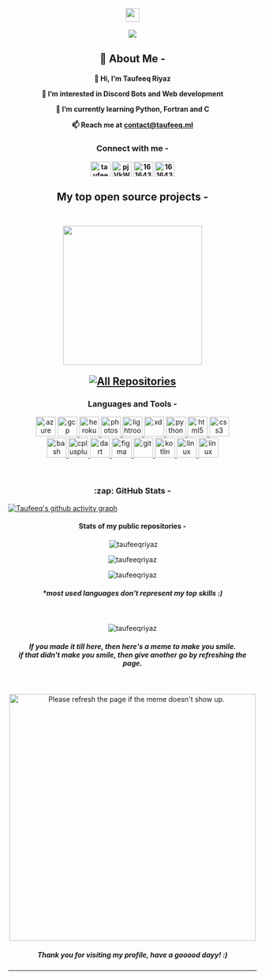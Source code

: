 <br>
<h3 align="center">
  <img src="https://media.giphy.com/media/hvRJCLFzcasrR4ia7z/giphy.gif" width="28">
</h3>


<p align="center">
  <a href="https://taufeeq.ml"><img src="https://readme-typing-svg.herokuapp.com?size=21&color=B37FFF&center=true&vCenter=true&lines=hey!+I'm+Taufeeq;welcome+to+my+profile;I+make+websites+and+stuff;you+can+call+me+astro"></a>
</p>


### <h2 align="center" color="F85D7F">🚀 About Me -</h2>

<h4 align="center" color="B37FFF">

👋 Hi, I’m Taufeeq Riyaz

👀 I’m interested in Discord Bots and Web development

🌱 I’m currently learning Python, Fortran and C

📫 Reach me at <a color="F85D7F" href="mailto:contact@taufeeq.ml">contact@taufeeq.ml<a> <h4>
  

  
  
<h3 align="center" color="F85D7F">Connect with me -</h3>

<p align="center">  
<a href="https://linkedin.com/in/taufeeq" target="blank"><img align="center" src="https://taufeeq.ml/Assets/linkedin.svg" alt="taufeeq" height="30" width="40" /></a>  
<a href="https://twitter.com/taufeeq_riyaz" target="blank"><img align="center" src="https://taufeeq.ml/Assets/twitter.svg" alt="pjVkWtEc9p" height="30" width="40" /></a>
<a href="https://stackoverflow.com/users/16164323" target="blank"><img align="center" src="https://taufeeq.ml/Assets/stackoverflow.svg" alt="16164323" height="30" width="40" /></a>
<a href="https://open.spotify.com/user/tg7tcpb9vx8ybk4j4dk7a24wp" target="blank"><img align="center" src="https://taufeeq.ml/Assets/spotify.svg" alt="16164323" height="30" width="40" /></a> 
</p>  

<h2 align="center" color="F85D7F"> My top open source projects -
<br><br>
<p align="center">
<a href="https://github.com/TaufeeqRiyaz/Astronomy-Discord-Bot"><img width="282" src="https://denvercoder1-github-readme-stats.vercel.app/api/pin/?username=TaufeeqRiyaz&repo=Astronomy-Discord-Bot&theme=react&bg_color=1F222E&title_color=B37FFF&icon_color=F85D7F&hide_border=true&show_icons=false"></a>
</p>


<p align="center">
  <a href="https://github.com/TaufeeqRiyaz?tab=repositories&sort=stargazers"><img alt="All Repositories" title="All Repositories" src="https://custom-icon-badges.herokuapp.com/badge/-All%20Repositories-B37FFF?style=for-the-badge&logoColor=white&logo=repo"/></a>
</p>

  
<h3 align="center" color="F85D7F">Languages and Tools -</h3>  
<p align="center"> <a href="https://azure.microsoft.com/en-in/" target="_blank"> <img src="https://taufeeq.ml/Assets/azure.svg" alt="azure" width="40" height="40"/></a> <a href="https://cloud.google.com" target="_blank"> <img src="https://taufeeq.ml/Assets/gcp.svg" alt="gcp" width="40" height="40"/> </a><a href="https://heroku.com" target="_blank"> <img src="https://taufeeq.ml/Assets/heroku.svg" alt="heroku" width="40" height="40"/> </a> <a href="https://www.photoshop.com/en" target="_blank"> <img src="https://taufeeq.ml/Assets/ps.svg" alt="photoshop" width="40" height="40"/> </a> <a href="https://www.lightroom.com/en" target="_blank"> <img src="https://taufeeq.ml/Assets/lr.svg" alt="lightroom" width="40" height="40"/> </a> <a href="https://www.adobe.com/products/xd.html" target="_blank"> <img src="https://taufeeq.ml/Assets/xd.svg" alt="xd" width="40" height="40"/> </a> <a href="https://www.python.org" target="_blank"> <img src="https://taufeeq.ml/Assets/python.svg" alt="python" width="40" height="40"/> </a> <a href="https://www.w3.org/html/" target="_blank"> <img src="https://taufeeq.ml/Assets/html.svg" alt="html5" width="40" height="40"/> </a> <a href="https://www.w3schools.com/css/" target="_blank"> <img src="https://taufeeq.ml/Assets/css.svg" alt="css3" width="40" height="40"/> </a><br> <a href="https://www.gnu.org/software/bash/" target="_blank"> <img src="https://taufeeq.ml/Assets/bash.svg" alt="bash" width="40" height="40"/> </a> <a href="https://www.w3schools.com/cpp/" target="_blank"> <img src="https://taufeeq.ml/Assets/cpp.svg" alt="cplusplus" width="40" height="40"/> </a> <a href="https://flutter.dev" target="_blank"> <img src="https://taufeeq.ml/Assets/flutter.svg" alt="dart" width="40" height="40"/> </a> <a href="https://www.figma.com/" target="_blank"> <img src="https://taufeeq.ml/Assets/figma.svg" alt="figma" width="40" height="40"/> </a> <a href="https://git-scm.com/" target="_blank"> <img src="https://taufeeq.ml/Assets/git.svg" alt="git" width="40" height="40"/> </a> <a href="https://kotlinlang.org" target="_blank"> <img src="https://taufeeq.ml/Assets/kotlin.svg" alt="kotlin" width="40" height="40"/> </a> <a href="https://www.linux.org/" target="_blank"> <img src="https://taufeeq.ml/Assets/linux.svg" alt="linux" width="40" height="40"/> </a> <a href="https://www.kali.org/" target="_blank"> <img src="https://taufeeq.ml/Assets/kali.svg" alt="linux" width="40" height="40"/> </a></p>  
 <br>
 
 <h3 align="center" color="F85D7F">:zap: GitHub Stats -</h3>
 
 
[![Taufeeq's github activity graph](https://github-readme-activity-graph.cyclic.app/graph?username=TaufeeqRiyaz&bg_color=1F222E&color=B37FFF&line=F85D7F&point=FFFFFF&hide_border=true)](https://github.com/TaufeeqRiyaz?tab=repositories)
 <h4 align="center" color="F85D7F">Stats of my public repositories -</h4>
<p align="center">&nbsp;<img align="center" src="https://github-readme-stats.vercel.app/api?username=TaufeeqRiyaz&show_icons=true&count_private=true&bg_color=1F222E&title_color=B37FFF&text_color=FFFFFF&icon_color=F85D7F" alt="taufeeqriyaz" /></p>
<p align="center"><img align="center" src="https://github-readme-streak-stats.herokuapp.com?user=TaufeeqRiyaz&theme=holi-theme&date_format=M%20j%5B%2C%20Y%5D&background=1F222E&currStreakNum=B37FFF&sideNums=B37FFF&ring=F85D7F&fire=F85D7F" alt="taufeeqriyaz" /></p>


<p align="center"><img align="center" src="https://github-readme-stats.vercel.app/api/top-langs/?username=TaufeeqRiyaz&langs_count=6&layout=compact&theme=react&bg_color=1F222E&title_color=B37FFF&icon_color=F8D866" alt="taufeeqriyaz" /></p>  
<h5 align="center" color="F85D7F">*most used languages don't represent my top skills :)</h5><br>


<p align="center"> <img src="https://komarev.com/ghpvc/?username=taufeeqriyaz&label=Profile%20views&color=B37FFF&style=flat" alt="taufeeqriyaz" /></p>




<h5 align="center" color="F85D7F">If you made it till here, then here's a meme to make you smile.<br> if that didn't make you smile, then give another go by refreshing the page.</h5><br>

 <p align="center">
    <img height="500px" src='https://random-memer.herokuapp.com/' alt="Please refresh the page if the meme doesn't show up.">
 </p>

<h5 align="center" color="F85D7F">Thank you for visiting my profile, have a gooood dayy! :)</h5>


---
[website]: http://taufeeq.ml

[twitter]: https://twitter.com/taufeeq_riyaz

[instagram]: https://instagram.com/taufeeq_riyaz_official

[linkedin]: https://linkedin.com/in/taufeeq
